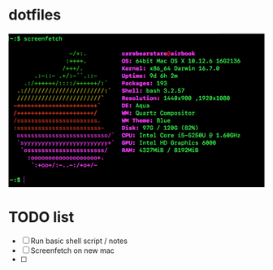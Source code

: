 # dotfiles

![Screenfetch](./img/screenfetch-dotfiles.png)



# TODO list
- [ ] Run basic shell script / notes
- [ ] Screenfetch on new mac
- [ ] 
